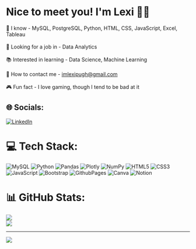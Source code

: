 # Nice to meet you! I'm Lexi 👋🏽
🧠 I know - MySQL, PostgreSQL, Python, HTML, CSS, JavaScript, Excel, Tableau<br><br>💼 Looking for a job in - Data Analytics<br><br>📚 Interested in learning - Data Science, Machine Learning<br><br>💬 How to contact me - imlexipugh@gmail.com<br><br>🎮 Fun fact - I love gaming, though I tend to be bad at it


## 🌐 Socials:
[![LinkedIn](https://img.shields.io/badge/LinkedIn-%230077B5.svg?logo=linkedin&logoColor=white)](https://www.linkedin.com/in/lexipugh/) 

# 💻 Tech Stack:
![MySQL](https://img.shields.io/badge/mysql-%2300000f.svg?style=for-the-badge&logo=mysql&logoColor=white) ![Python](https://img.shields.io/badge/python-3670A0?style=for-the-badge&logo=python&logoColor=ffdd54) ![Pandas](https://img.shields.io/badge/pandas-%23150458.svg?style=for-the-badge&logo=pandas&logoColor=white) ![Plotly](https://img.shields.io/badge/Plotly-%233F4F75.svg?style=for-the-badge&logo=plotly&logoColor=white) ![NumPy](https://img.shields.io/badge/numpy-%23013243.svg?style=for-the-badge&logo=numpy&logoColor=white) ![HTML5](https://img.shields.io/badge/html5-%23E34F26.svg?style=for-the-badge&logo=html5&logoColor=white) ![CSS3](https://img.shields.io/badge/css3-%231572B6.svg?style=for-the-badge&logo=css3&logoColor=white) ![JavaScript](https://img.shields.io/badge/javascript-%23323330.svg?style=for-the-badge&logo=javascript&logoColor=%23F7DF1E) ![Bootstrap](https://img.shields.io/badge/bootstrap-%238511FA.svg?style=for-the-badge&logo=bootstrap&logoColor=white) ![GithubPages](https://img.shields.io/badge/github%20pages-121013?style=for-the-badge&logo=github&logoColor=white) ![Canva](https://img.shields.io/badge/Canva-%2300C4CC.svg?style=for-the-badge&logo=Canva&logoColor=white) ![Notion](https://img.shields.io/badge/Notion-%23000000.svg?style=for-the-badge&logo=notion&logoColor=white)
# 📊 GitHub Stats:
![](https://github-readme-streak-stats.herokuapp.com/?user=LexiPugh&theme=midnight-purple&hide_border=false)<br/>
![](https://github-readme-stats.vercel.app/api/top-langs/?username=LexiPugh&theme=midnight-purple&hide_border=false&include_all_commits=true&count_private=true&layout=compact)

<!-- ### 😂 Random Dev Meme
<img src='https://randommeme-five.vercel.app/' style="height: 400px;"/> -->

---
[![](https://visitcount.itsvg.in/api?id=LexiPugh&icon=9&color=6)](https://visitcount.itsvg.in)

<!-- Proudly created with GPRM ( https://gprm.itsvg.in ) -->
